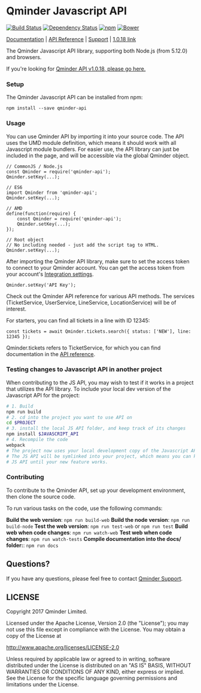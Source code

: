 # Qminder Javascript API
[![Build Status](https://travis-ci.org/Qminder/javascript-api.svg?branch=master)](https://travis-ci.org/Qminder/javascript-api) [![Dependency Status](https://gemnasium.com/Qminder/qminder-api.svg)](https://gemnasium.com/Qminder/qminder-api)
[![npm](https://img.shields.io/npm/v/qminder-api.svg)](https://www.npmjs.com/package/qminder-api)
[![Bower](https://img.shields.io/bower/v/qminder-api.svg)](http://bower.io/search/?q=qminder-api)

[Documentation][doc] | [API Reference][api] | [Support][support] | [1.0.18 link][old-api]

The Qminder Javascript API library, supporting both Node.js (from 5.12.0) and browsers.

If you're looking for [Qminder API v1.0.18, please go here.][old-api]

### Setup

The Qminder Javascript API can be installed from npm:

    npm install --save qminder-api

### Usage

You can use Qminder API by importing it into your source code. The API uses the UMD module 
definition, which means it should work with all Javascript module bundlers. For easier use, the 
API library can just be included in the page, and will be accessible via the global Qminder object.

    // CommonJS / Node.js
    const Qminder = require('qminder-api');
    Qminder.setKey(...);

    // ES6
    import Qminder from 'qminder-api';
    Qminder.setKey(...);

    // AMD
    define(function(require) {
        const Qminder = require('qminder-api');
        Qminder.setKey(...);
    });
    
    // Root object
    // No including needed - just add the script tag to HTML.
    Qminder.setKey(...);

After importing the Qminder API library, make sure to set the access token to connect to your 
Qminder account. You can get the access token from your account's 
[Integration settings][integration].

    Qminder.setKey('API Key');

Check out the Qminder API reference for various API methods. The services (TicketService, 
UserService, LineService, LocationService) will be of interest.

For starters, you can find all tickets in a line with ID 12345:

    const tickets = await Qminder.tickets.search({ status: ['NEW'], line: 12345 });

Qminder.tickets refers to TicketService, for which you can find documentation in the 
[API reference][api].

### Testing changes to Javascript API in another project

When contributing to the JS API, you may wish to test if it works in a project that utilizes the API
library. To include your local dev version of the Javascript API for the project:

```bash
# 1. Build
npm run build
# 2. cd into the project you want to use API on
cd $PROJECT
# 3. install the local JS API folder, and keep track of its changes
npm install $JAVASCRIPT_API
# 4. Recompile the code
webpack
# The project now uses your local development copy of the Javascript API.
# The JS API will be symlinked into your project, which means you can keep changing the
# JS API until your new feature works.
```

### Contributing

To contribute to the Qminder API, set up your development environment, then clone the source code.

To run various tasks on the code, use the following commands:

**Build the web version**: `npm run build-web`
**Build the node version**: `npm run build-node`
**Test the web version**: `npm run test-web` or `npm run test`
**Build web when code changes**: `npm run watch-web`
**Test web when code changes**: `npm run watch-tests`
**Compile documentation into the docs/ folder:**: `npm run docs`

## Questions?

If you have any questions, please feel free to contact
[Qminder Support][support].

## LICENSE

Copyright 2017 Qminder Limited.

Licensed under the Apache License, Version 2.0 (the "License");
you may not use this file except in compliance with the License.
You may obtain a copy of the License at

<http://www.apache.org/licenses/LICENSE-2.0>

Unless required by applicable law or agreed to in writing, software
distributed under the License is distributed on an "AS IS" BASIS,
WITHOUT WARRANTIES OR CONDITIONS OF ANY KIND, either express or implied.
See the License for the specific language governing permissions and
limitations under the License.

[doc]: https://api.qminder.com/
[api]: https://qminder.github.io/javascript-api/
[support]: mailto:support@qminder.com
[old-api]: https://github.com/Qminder/javascript-api/tree/v1.0.18
[integration]: https://dashboard.qminder.com/integration/
